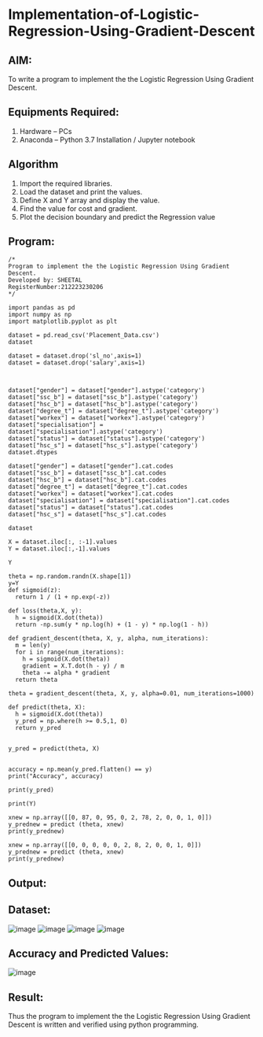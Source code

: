 # Implementation-of-Logistic-Regression-Using-Gradient-Descent

## AIM:
To write a program to implement the the Logistic Regression Using Gradient Descent.

## Equipments Required:
1. Hardware – PCs
2. Anaconda – Python 3.7 Installation / Jupyter notebook

## Algorithm
1. Import the required libraries.
2. Load the dataset and print the values.
3. Define X and Y array and display the value.
4. Find the value for cost and gradient.
5. Plot the decision boundary and predict the Regression value


## Program:
```
/*
Program to implement the the Logistic Regression Using Gradient Descent.
Developed by: SHEETAL
RegisterNumber:212223230206 
*/
```
```
import pandas as pd
import numpy as np
import matplotlib.pyplot as plt

dataset = pd.read_csv('Placement_Data.csv')
dataset

dataset = dataset.drop('sl_no',axis=1)
dataset = dataset.drop('salary',axis=1)



dataset["gender"] = dataset["gender"].astype('category')
dataset["ssc_b"] = dataset["ssc_b"].astype('category')
dataset["hsc_b"] = dataset["hsc_b"].astype('category')
dataset["degree_t"] = dataset["degree_t"].astype('category')
dataset["workex"] = dataset["workex"].astype('category')
dataset["specialisation"] = dataset["specialisation"].astype('category')
dataset["status"] = dataset["status"].astype('category')
dataset["hsc_s"] = dataset["hsc_s"].astype('category')
dataset.dtypes

dataset["gender"] = dataset["gender"].cat.codes
dataset["ssc_b"] = dataset["ssc_b"].cat.codes
dataset["hsc_b"] = dataset["hsc_b"].cat.codes
dataset["degree_t"] = dataset["degree_t"].cat.codes
dataset["workex"] = dataset["workex"].cat.codes
dataset["specialisation"] = dataset["specialisation"].cat.codes
dataset["status"] = dataset["status"].cat.codes
dataset["hsc_s"] = dataset["hsc_s"].cat.codes

dataset

X = dataset.iloc[:, :-1].values
Y = dataset.iloc[:,-1].values

Y

theta = np.random.randn(X.shape[1])
y=Y
def sigmoid(z):
  return 1 / (1 + np.exp(-z))

def loss(theta,X, y):
  h = sigmoid(X.dot(theta))
  return -np.sum(y * np.log(h) + (1 - y) * np.log(1 - h))

def gradient_descent(theta, X, y, alpha, num_iterations):
  m = len(y)
  for i in range(num_iterations):
    h = sigmoid(X.dot(theta))
    gradient = X.T.dot(h - y) / m
    theta -= alpha * gradient
  return theta

theta = gradient_descent(theta, X, y, alpha=0.01, num_iterations=1000)

def predict(theta, X):
  h = sigmoid(X.dot(theta))
  y_pred = np.where(h >= 0.5,1, 0)
  return y_pred


y_pred = predict(theta, X)


accuracy = np.mean(y_pred.flatten() == y)
print("Accuracy", accuracy)

print(y_pred)

print(Y)

xnew = np.array([[0, 87, 0, 95, 0, 2, 78, 2, 0, 0, 1, 0]])
y_prednew = predict (theta, xnew)
print(y_prednew)

xnew = np.array([[0, 0, 0, 0, 0, 2, 8, 2, 0, 0, 1, 0]])
y_prednew = predict (theta, xnew)
print(y_prednew)
```
## Output:
## Dataset:
![image](https://github.com/user-attachments/assets/573ec8ce-5dca-4f4c-89e7-782e39ec2309)
![image](https://github.com/user-attachments/assets/b59eceaf-f430-496d-a434-703bad603899)
![image](https://github.com/user-attachments/assets/c954d1a8-73db-4783-8462-41f5e3fbee50)
![image](https://github.com/user-attachments/assets/231b254e-f261-4431-92d8-6a16953b39b1)
## Accuracy and Predicted Values:
![image](https://github.com/user-attachments/assets/fc7d2d06-fcf2-4590-ae8e-aec289fd555c)


## Result:
Thus the program to implement the the Logistic Regression Using Gradient Descent is written and verified using python programming.  

